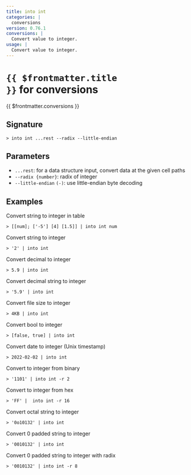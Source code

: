 ```yaml
---
title: into int
categories: |
  conversions
version: 0.76.1
conversions: |
  Convert value to integer.
usage: |
  Convert value to integer.
---
```


# <code>{{ $frontmatter.title }}</code> for conversions

<div class='command-title'>{{ $frontmatter.conversions }}</div>

## Signature

```> into int ...rest --radix --little-endian```

## Parameters

 -  `...rest`: for a data structure input, convert data at the given cell paths
 -  `--radix {number}`: radix of integer
 -  `--little-endian` `(-)`: use little-endian byte decoding

## Examples

Convert string to integer in table
```shell
> [[num]; ['-5'] [4] [1.5]] | into int num
```

Convert string to integer
```shell
> '2' | into int
```

Convert decimal to integer
```shell
> 5.9 | into int
```

Convert decimal string to integer
```shell
> '5.9' | into int
```

Convert file size to integer
```shell
> 4KB | into int
```

Convert bool to integer
```shell
> [false, true] | into int
```

Convert date to integer (Unix timestamp)
```shell
> 2022-02-02 | into int
```

Convert to integer from binary
```shell
> '1101' | into int -r 2
```

Convert to integer from hex
```shell
> 'FF' |  into int -r 16
```

Convert octal string to integer
```shell
> '0o10132' | into int
```

Convert 0 padded string to integer
```shell
> '0010132' | into int
```

Convert 0 padded string to integer with radix
```shell
> '0010132' | into int -r 8
```
